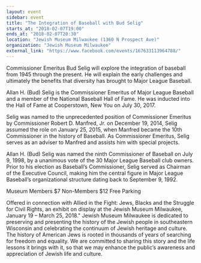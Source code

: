 ```yaml
---
layout: event
sidebar: event
title: "The Integration of Baseball with Bud Selig"
starts_at: "2018-02-07T19:00"
ends_at: "2018-02-07T20:30"
location: "Jewish Museum Milwaukee (1360 N Prospect Ave)"
organization: "Jewish Museum Milwaukee"
external_link: "https://www.facebook.com/events/167633113964788/"
---
```


Commissioner Emeritus Bud Selig will explore the integration of baseball from 1945 through the present. He will explain the early challenges and ultimately the benefits that diversity has brought to Major League Baseball.

Allan H. (Bud) Selig is the Commissioner Emeritus of Major League Baseball and a member of the National Baseball Hall of Fame. He was inducted into the Hall of Fame at Cooperstown, New You on July 30, 2017.

Selig was named to the unprecedented position of Commissioner Emeritus by Commissioner Robert D. Manfred, Jr. on December 19, 2014, Selig assumed the role on January 25, 2015, when Manfred became the 10th Commissioner in the history of Baseball.  As Commissioner Emeritus, Selig serves as an adviser to Manfred and assists him with special projects.

Allan H. (Bud) Selig was named the ninth Commissioner of Baseball on July 9, 1998, by a unanimous vote of the 30 Major League Baseball club owners.  Prior to his election as Baseball’s Commissioner, Selig served as Chairman of the Executive Council, making him the central figure in Major League Baseball’s organizational structure dating back to September 9, 1992.

Museum Members $7
Non-Members $12
Free Parking

Offered in connection with Allied in the Fight: Jews, Blacks and the Struggle for Civil Rights, an exhibit on display at the Jewish Museum Milwaukee, January 19 – March 25, 2018."	Jewish Museum Milwaukee is dedicated to preserving and presenting the history of the Jewish people in southeastern Wisconsin and celebrating the continuum of Jewish heritage and culture. The history of American Jews is rooted in thousands of years of searching for freedom and equality. We are committed to sharing this story and the life lessons it brings with it, so that we may enhance the public’s awareness and appreciation of Jewish life and culture.
